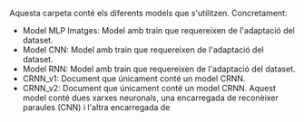 Aquesta carpeta conté els diferents models que s'utilitzen. Concretament:
- Model MLP Imatges: Model amb train que requereixen de l'adaptació del dataset.
- Model CNN: Model amb train que requereixen de l'adaptació del dataset.
- Model RNN: Model amb train que requereixen de l'adaptació del dataset.
- CRNN_v1: Document que únicament conté un model CRNN.
- CRNN_v2: Document que únicament conté un model CRNN. Aquest model conté dues xarxes neuronals, una encarregada de reconèixer paraules (CNN) i l'altra encarregada de 
